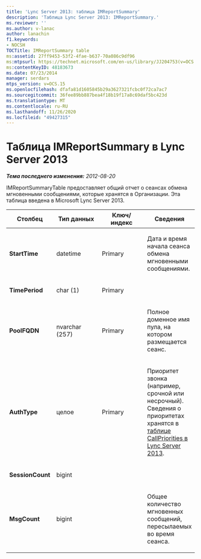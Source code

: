 ```yaml
---
title: 'Lync Server 2013: таблица IMReportSummary'
description: 'Таблица Lync Server 2013: IMReportSummary.'
ms.reviewer: ''
ms.author: v-lanac
author: lanachin
f1.keywords:
- NOCSH
TOCTitle: IMReportSummary table
ms:assetid: 27ff9453-53f2-4fae-b637-70a086c9df96
ms:mtpsurl: https://technet.microsoft.com/en-us/library/JJ204753(v=OCS.15)
ms:contentKeyID: 48183673
ms.date: 07/23/2014
manager: serdars
mtps_version: v=OCS.15
ms.openlocfilehash: dfafa81d1605845b29a3627321fcbc0f72ca7ac7
ms.sourcegitcommit: 36fee89bb887bea4f18b19f17a8c69daf5bc423d
ms.translationtype: MT
ms.contentlocale: ru-RU
ms.lasthandoff: 11/26/2020
ms.locfileid: "49427315"
---
```

# <a name="imreportsummary-table-in-lync-server-2013"></a>Таблица IMReportSummary в Lync Server 2013

<div data-xmlns="http://www.w3.org/1999/xhtml">

<div class="topic" data-xmlns="http://www.w3.org/1999/xhtml" data-msxsl="urn:schemas-microsoft-com:xslt" data-cs="https://msdn.microsoft.com/">

<div data-asp="https://msdn2.microsoft.com/asp">



</div>

<div id="mainSection">

<div id="mainBody">

<span> </span>

_**Тема последнего изменения:** 2012-08-20_

IMReportSummaryTable предоставляет общий отчет о сеансах обмена мгновенными сообщениями, которые хранятся в Организации. Эта таблица введена в Microsoft Lync Server 2013.


<table>
<colgroup>
<col style="width: 25%" />
<col style="width: 25%" />
<col style="width: 25%" />
<col style="width: 25%" />
</colgroup>
<thead>
<tr class="header">
<th>Столбец</th>
<th>Тип данных</th>
<th>Ключ/индекс</th>
<th>Сведения</th>
</tr>
</thead>
<tbody>
<tr class="odd">
<td><p><strong>StartTime</strong></p></td>
<td><p>datetime</p></td>
<td><p>Primary</p></td>
<td><p>Дата и время начала сеанса обмена мгновенными сообщениями.</p></td>
</tr>
<tr class="even">
<td><p><strong>TimePeriod</strong></p></td>
<td><p>char (1)</p></td>
<td><p>Primary</p></td>
<td></td>
</tr>
<tr class="odd">
<td><p><strong>PoolFQDN</strong></p></td>
<td><p>nvarchar (257)</p></td>
<td><p>Primary</p></td>
<td><p>Полное доменное имя пула, на котором размещается сеанс.</p></td>
</tr>
<tr class="even">
<td><p><strong>AuthType</strong></p></td>
<td><p>целое</p></td>
<td><p>Primary</p></td>
<td><p>Приоритет звонка (например, срочной или несрочный). Сведения о приоритетах хранятся в <a href="lync-server-2013-callpriorities-table.md">таблице CallPriorities в Lync Server 2013</a>.</p></td>
</tr>
<tr class="odd">
<td><p><strong>SessionCount</strong></p></td>
<td><p>bigint</p></td>
<td></td>
<td></td>
</tr>
<tr class="even">
<td><p><strong>MsgCount</strong></p></td>
<td><p>bigint</p></td>
<td></td>
<td><p>Общее количество мгновенных сообщений, пересылаемых во время сеанса.</p></td>
</tr>
</tbody>
</table>


</div>

<span> </span>

</div>

</div>

</div>

